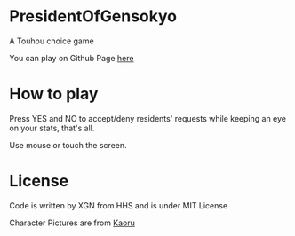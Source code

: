 # PresidentOfGensokyo
 A Touhou choice game

 You can play on Github Page [here]()
# How to play
Press YES and NO to accept/deny residents' requests while keeping an eye on your stats, that's all.

Use mouse or touch the screen.

# License

Code is written by XGN from HHS and is under MIT License

Character Pictures are from [Kaoru](http://gensoukyou.1000.tv/dl.html)

